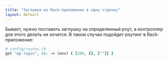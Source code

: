 ```yaml
---
title: "Заглушка из Rack-приложения в одну строчку"
layout: default
---
```


Бывает, нужно поставить заглушку на определенный роут, а контроллер для этого делать не хочется. В таком случае подойдет роутинг в Rack-приложение:

```ruby
# config/routes.rb
get "wp-login", to: -> (env) { [200, {}, [""]] }
```
